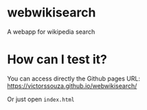 # webwikisearch
A webapp for wikipedia search

# How can I test it?

You can access directly the Github pages URL: https://victorssouza.github.io/webwikisearch/

Or just open `index.html`